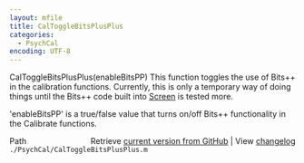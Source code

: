 ```yaml
---
layout: mfile
title: CalToggleBitsPlusPlus
categories:
  - PsychCal
encoding: UTF-8
---
```


CalToggleBitsPlusPlus\(enableBitsPP\)
  This function toggles the use of Bits++ in the calibration functions.
  Currently, this is only a temporary way of doing things until the Bits++
  code built into [Screen](/docs/Screen) is tested more.

  'enableBitsPP' is a true/false value that turns on/off Bits++
  functionality in the Calibrate functions.


<div class="code_header" style="text-align:right;">
  <span style="float:left;">Path&nbsp;&nbsp;</span> <span class="counter">Retrieve <a href=
  "https://raw.github.com/Psychtoolbox-3/Psychtoolbox-3/beta/./PsychCal/CalToggleBitsPlusPlus.m">current version from GitHub</a> | View <a href=
  "https://github.com/Psychtoolbox-3/Psychtoolbox-3/commits/beta/./PsychCal/CalToggleBitsPlusPlus.m">changelog</a></span>
</div>
<div class="code">
  <code>./PsychCal/CalToggleBitsPlusPlus.m</code>
</div>
